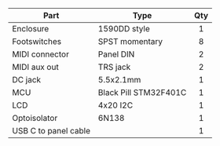 | Part | Type | Qty |
| --- | --- |:---:|
| Enclosure | 1590DD style | 1 |
| Footswitches | SPST momentary | 8 |
| MIDI connector | Panel DIN | 2 |
| MIDI aux out | TRS jack | 2 |
| DC jack | 5.5x2.1mm | 1 |
| MCU | Black Pill STM32F401C | 1 |
| LCD | 4x20 I2C | 1 |
| Optoisolator | 6N138 | 1 |
| USB C to panel cable | | 1 |